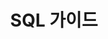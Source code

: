 ---
title: SQL 가이드
linkTitle: "SQL 가이드"
description: "본 가이드는 SQL 문법을 통일하여 가독성을 높일 수 있도록 가이드를 하기 위해 SQL 작성 규칙을 제공한다."
url: /egovframe-development/sql-guide/
menu:
  depth:
    weight: 10
    parent: "egovframe-development"
    identifier: "sql-guide"
---